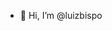 - 👋 Hi, I’m @luizbispo
<!---
- 👀 I’m interested in ...
- 🌱 I’m currently learning ...
- 💞️ I’m looking to collaborate on ...
- 📫 How to reach me ...
- 😄 Pronouns: ...
- ⚡ Fun fact: ...


luizbispo/luizbispo is a ✨ special ✨ repository because its `README.md` (this file) appears on your GitHub profile.
You can click the Preview link to take a look at your changes.
--->
